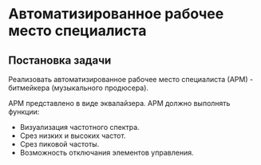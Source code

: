# Автоматизированное рабочее место специалиста
## Постановка задачи
Реализовать автоматизированное рабочее место специалиста (АРМ) - битмейкера (музыкального продюсера).


АРМ представлено в виде эквалайзера.
АРМ должно выполнять функции:
- Визуализация частотного спектра.
- Срез низких и высоких частот.
- Срез пиковой частоты.
- Возможность отключания элементов управления.
